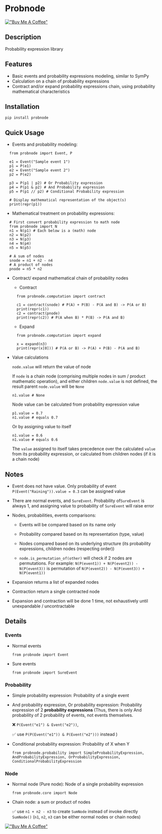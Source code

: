 # Probnode

[!["Buy Me A Coffee"](https://www.buymeacoffee.com/assets/img/custom_images/orange_img.png)](https://www.buymeacoffee.com/dangduc)


## Description
  Probability expression library

## Features
- Basic events and probability expressions modeling, similar to SymPy
- Calculation on a chain of probability expressions
- Contract and/or expand probability expressions chain, using probability mathematical characteristics

## Installation

    pip install probnode

## Quick Usage
- Events and probability modeling:
```    
  from probnode import Event, P

  e1 = Event("Sample event 1")
  p1 = P(e1)
  e2 = Event("Sample event 2")
  p2 = P(e2)
  
  p3 = P(p1 | p2) # Or Probability expression
  p4 = P(p1 & p2) # And Probability expression
  p5 = P(p1 // p2) # Conditional Probability expression

  # Display mathematical representation of the object(s)
  print(repr(p1))
```

- Mathematical treatment on probability expressions:
```
  # First convert probability expression to math node
  from probnode import N
  n1 = N(p1) # Each below is a (math) node
  n2 = N(p2)
  n3 = N(p3)
  n4 = N(p4)
  n5 = N(p5)

  # A sum of nodes
  snode = n1 + n2 - n4 
  # A product of nodes
  pnode = n5 * n2
```

- Contract/ expand mathematical chain of probability nodes

  - Contract
  ```
    from probnode.computation import contract

    c1 = contract(snode) # P(A) + P(B) - P(A and B) -> P(A or B)
    print(repr(c1))
    c2 = contract(pnode)
    print(repr(c2)) # P(A when B) * P(B) -> P(A and B)
  ```
  - Expand
  ```
    from probnode.computation import expand

    x = expand(n3)
    print(repr(x[0])) # P(A or B) -> P(A) + P(B) - P(A and B)
  ```

- Value calculations

    `node.value` will return the value of node
    
    If `node` is a chain node (comprising multiple nodes in sum / product mathematic operation), and either children `node.value` is not defined, the result parent `node.value` will be `None`

    `n1.value # None`

    Node value can be calculated from probability expression value
    ```
    p1.value = 0.7
    n1.value # equals 0.7
    ```
    Or by assigning value to itself
    ```
    n1.value = 0.6
    n1.value # equals 0.6
    ```
    The `value` assigned to itself takes precedence over the calculated `value` from its probability expression, or calculated from children nodes (if it is a chain node)

## Notes


- Event does not have value. Only probability of event `P(Event("Raining")).value = 0.3` can be assigned value

- There are normal events, and `SureEvent`. Probability of`SureEvent` is always 1, and assigning value to probability of `SureEvent` will raise error

- Nodes, probabilities, events comparisons:
  
  - Events will be compared based on its name only
  
  - Probability compared based on its representation (type, value)
  
  - Nodes compared based on its underlying structure (its probability expressions, children nodes (respecting order))

  - `node.is_permutation_of(other)` will check if 2 nodes are permutations. For example: `N(P(event1)) + N(P(event2)) - N(P(event3))` is permutation of `N(P(event2)) - N(P(event3)) + N(P(event1))`

- Expansion returns a list of expanded nodes
- Contraction return a single contracted node
- Expansion and contraction will be done 1 time, not exhaustively until unexpandable / uncontractable

## Details

### Events

- Normal events
    
    `from probnode import Event`

- Sure events
    
    `from probnode import SureEvent`

### Probability

- Simple probability expression: Probability of a single event

- And probability expression, Or probability expression: Probability expression of 2 **probability expressions** (Thus, there is only And probability of 2 probability of events, not events themselves. 

    &#x274C; `P(Event("e1") & Event("e2"))`, 
    
    &#x2705; use `P(P(Event("e1")) & P(Event("e2")))` instead )

- Conditional probability expression: Probability of X when Y

      from probnode.probability import SimpleProbabilityExpression, AndProbabilityExpression, OrProbabilityExpression, ConditionalProbabilityExpression

### Node

- Normal node (Pure node): Node of a single probability expression

      from probnode.core import Node

- Chain node: a sum or product of nodes

  &#x2705; use `n1 + n2 - n3`  to create `SumNode` instead of invoke directly `SumNode()` (`n1`, `n2`, `n3` can be either normal nodes or chain nodes)


[!["Buy Me A Coffee"](https://www.buymeacoffee.com/assets/img/custom_images/orange_img.png)](https://www.buymeacoffee.com/dangduc)